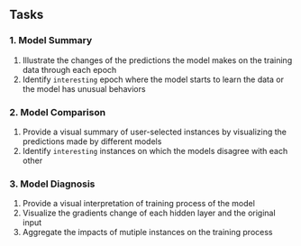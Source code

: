 ## Tasks
### 1. Model Summary
   1. Illustrate the changes of the predictions the model makes on the training data through each epoch
   2. Identify `interesting` epoch where the model starts to learn the data or the model has unusual behaviors
   
### 2. Model Comparison
   1. Provide a visual summary of user-selected instances by visualizing the predictions made by different models
   2. Identify `interesting` instances on which the models disagree with each other
   
### 3. Model Diagnosis 
   1. Provide a visual interpretation of training process of the model
   2. Visualize the gradients change of each hidden layer and the original input
   2. Aggregate the impacts of mutiple instances on the training process
